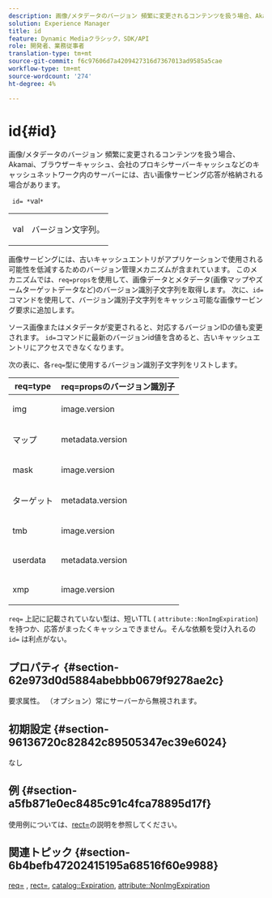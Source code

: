 ```yaml
---
description: 画像/メタデータのバージョン 頻繁に変更されるコンテンツを扱う場合、Akamai、ブラウザーキャッシュ、会社のプロキシサーバーキャッシュなどのキャッシュネットワーク内のサーバーには、古い画像サービング応答が格納される場合があります。
solution: Experience Manager
title: id
feature: Dynamic Mediaクラシック，SDK/API
role: 開発者、業務従事者
translation-type: tm+mt
source-git-commit: f6c97606d7a4209427316d7367013ad9585a5cae
workflow-type: tm+mt
source-wordcount: '274'
ht-degree: 4%

---
```



# id{#id}

画像/メタデータのバージョン 頻繁に変更されるコンテンツを扱う場合、Akamai、ブラウザーキャッシュ、会社のプロキシサーバーキャッシュなどのキャッシュネットワーク内のサーバーには、古い画像サービング応答が格納される場合があります。

` id= *`val`*`

<table id="simpletable_3A6EBDA15B004636804E1ACEF952479A"> 
 <tr class="strow"> 
  <td class="stentry"> <p> <span class="codeph"> <span class="varname"> val  </span> </span> </p> </td> 
  <td class="stentry"> <p>バージョン文字列。 </p> </td> 
 </tr> 
</table>

画像サービングには、古いキャッシュエントリがアプリケーションで使用される可能性を低減するためのバージョン管理メカニズムが含まれています。 このメカニズムでは、`req=props`を使用して、画像データとメタデータ(画像マップやズームターゲットデータなど)のバージョン識別子文字列を取得します。 次に、`id=`コマンドを使用して、バージョン識別子文字列をキャッシュ可能な画像サービング要求に追加します。

ソース画像またはメタデータが変更されると、対応するバージョンIDの値も変更されます。 `id=`コマンドに最新のバージョンid値を含めると、古いキャッシュエントリにアクセスできなくなります。

次の表に、各`req=`型に使用するバージョン識別子文字列をリストします。

<table id="table_AE39BEBE18864880BBBF1C4F16785E2D"> 
 <thead> 
  <tr> 
   <th class="entry"> <b> req=type</b> </th> 
   <th class="entry"> <b> req=propsのバージョン識別子</b> </th> 
  </tr> 
 </thead>
 <tbody> 
  <tr> 
   <td> <p> img </p> </td> 
   <td> <p> image.version </p> </td> 
  </tr> 
  <tr> 
   <td> <p> マップ </p> </td> 
   <td> <p> metadata.version </p> </td> 
  </tr> 
  <tr> 
   <td> <p> mask </p> </td> 
   <td> <p> image.version </p> </td> 
  </tr> 
  <tr> 
   <td> <p> ターゲット </p> </td> 
   <td> <p> metadata.version </p> </td> 
  </tr> 
  <tr> 
   <td> <p> tmb </p> </td> 
   <td> <p> image.version </p> </td> 
  </tr> 
  <tr> 
   <td> <p> userdata </p> </td> 
   <td> <p> metadata.version </p> </td> 
  </tr> 
  <tr> 
   <td> <p> xmp </p> </td> 
   <td> <p> image.version </p> </td> 
  </tr> 
 </tbody> 
</table>

`req=` 上記に記載されていない型は、短いTTL ( `attribute::NonImgExpiration`)を持つか、応答がまったくキャッシュできません。そんな依頼を受け入れるの `id=` は利点がない。

## プロパティ {#section-62e973d0d5884abebbb0679f9278ae2c}

要求属性。 （オプション）常にサーバーから無視されます。

## 初期設定 {#section-96136720c82842c89505347ec39e6024}

なし

## 例 {#section-a5fb871e0ec8485c91c4fca78895d17f}

使用例については、[rect=](../../../../../is-api/http-ref/image-serving-api-ref/c-http-protocol-reference/c-command-reference/r-rect.md#reference-520b90d30b4c4b4692a723e4df6adaf3)の説明を参照してください。

## 関連トピック {#section-6b4befb47202415195a68516f60e9988}

[req=](../../../../../is-api/http-ref/image-serving-api-ref/c-http-protocol-reference/c-command-reference/r-req/r-req.md#reference-907cdb4a97034db7ad94695f25552e76) ,  [rect=](../../../../../is-api/http-ref/image-serving-api-ref/c-http-protocol-reference/c-command-reference/r-rect.md#reference-520b90d30b4c4b4692a723e4df6adaf3),  [catalog::Expiration](../../../../../is-api/image-catalog/image-serving-api-ref/c-image-catalog-reference/c-image-svg-data-reference/c-image-data-reference/r-expiration-cat.md#reference-a7afd668ecbb4d2da65d86259aa6a28a),  [attribute::NonImgExpiration](../../../../../is-api/image-catalog/image-serving-api-ref/c-image-catalog-reference/c-attributes-reference/r-nonimgexpiration.md#reference-a8066cd0d24b4ea98100ade4821f1f9d)

